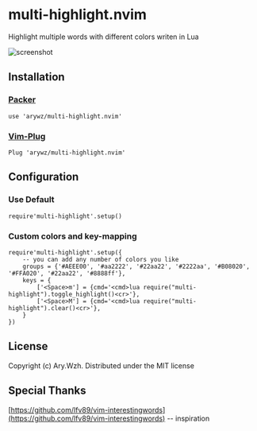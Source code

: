 # multi-highlight.nvim

Highlight multiple words with different colors writen in Lua

![screenshot](https://github.com/arywz/multi-highlight.nvim/blob/master/img/shot.png)

## Installation

### [Packer](https://github.com/wbthomason/packer.nvim) 

```
use 'arywz/multi-highlight.nvim'
```
### [Vim-Plug](https://github.com/junegunn/vim-plug)

```
Plug 'arywz/multi-highlight.nvim'
```

## Configuration

### Use Default
```
require'multi-highlight'.setup()
```

### Custom colors and key-mapping
```
require'multi-highlight'.setup({
    -- you can add any number of colors you like
    groups = {'#AEEE00', '#aa2222', '#22aa22', '#2222aa', '#B08020', '#FFA020', '#22aa22', '#8888ff'},
    keys = {
        ['<Space>m'] = {cmd='<cmd>lua require("multi-highlight").toggle_highlight()<cr>'},
        ['<Space>M'] = {cmd='<cmd>lua require("multi-highlight").clear()<cr>'},
    }
})
```

## License

Copyright (c) Ary.Wzh. Distributed under the MIT license

## Special Thanks

[https://github.com/lfv89/vim-interestingwords](https://github.com/lfv89/vim-interestingwords) -- inspiration
